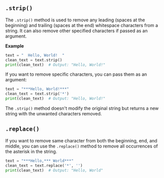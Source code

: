 ## `.strip()`
The `.strip()` method is used to remove any leading (spaces at the beginning) and trailing (spaces at the end) whitespace characters from a string.
It can also remove other specified characters if passed as an argument.

**Example**
```python
text = "  Hello, World!  "
clean_text = text.strip()
print(clean_text)  # Output: "Hello, World!"
```
If you want to remove specific characters, you can pass them as an argument:
```python
text = "***Hello, World!***"
clean_text = text.strip('*')
print(clean_text)  # Output: "Hello, World!"
```
The `.strip()` method doesn't modify the original string but returns a new string with the unwanted characters removed.

## `.replace()`
If you want to remove same character from both the beginning, end, and middle, you can use the `.replace()` method to remove all occurrences of the asterisk in the string.
```python
text = "***Hello,*** World***"
clean_text = text.replace('*', '')
print(clean_text)  # Output: "Hello, World"
```
